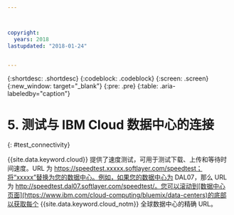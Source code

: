```yaml
---



copyright:
  years: 2018
lastupdated: "2018-01-24"


---
```


{:shortdesc: .shortdesc}
{:codeblock: .codeblock}
{:screen: .screen}
{:new_window: target="_blank"}
{:pre: .pre}
{:table: .aria-labeledby="caption"}

# 5. 测试与 IBM Cloud 数据中心的连接
{: #test_connectivity}

{{site.data.keyword.cloud}} 提供了速度测试，可用于测试下载、上传和等待时间速度。URL 为 https://speedtest.xxxxx.softlayer.com/speedtest；将“xxxxx”替换为您的数据中心。例如，如果您的数据中心为 DAL07，那么 URL 为 http://speedtest.dal07.softlayer.com/speedtest/。您可以滚动到[数据中心页面](https://www.ibm.com/cloud-computing/bluemix/data-centers)的底部以获取每个 {{site.data.keyword.cloud_notm}} 全球数据中心的精确 URL。
